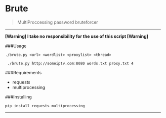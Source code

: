 # Brute
> MultiProccessing password bruteforcer

***
**[Warning] I take no responsibility for the use of this script [Warning]**



###Usage

```./brute.py <url> <wordlist> <proxylist> <thread>```

``` ./brute.py http://someiptv.com:8080 words.txt proxy.txt 4```

###Requirements

* requests
* multiprocessing

###Installing

```pip install requests multiprocessing```

***





